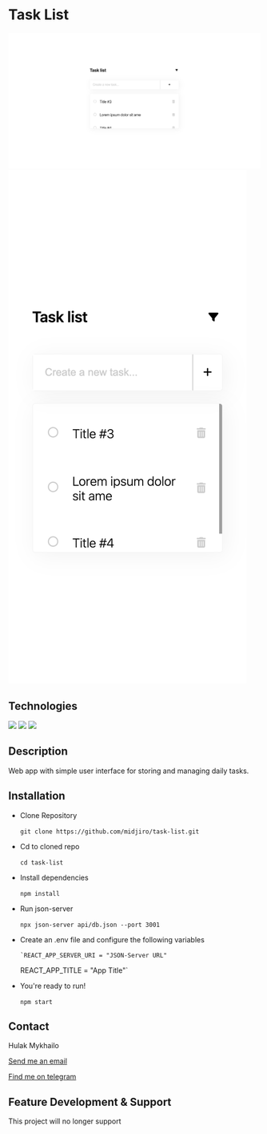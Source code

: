# Task List

![](./screenshots/desktop.png)
![](./screenshots/mobile.png)

## Technologies

![](https://img.shields.io/badge/React-20232A?style=for-the-badge&logo=React&logoColor=61DAFB)
![](https://img.shields.io/badge/JSONServer-20232A?style=for-the-badge&logo=JSON&logoColor=fff)
![](https://img.shields.io/badge/FramerMotion-20232A?style=for-the-badge&logo=Framer&logoColor=0055FF)

## Description

Web app with simple user interface for storing and managing daily tasks.

## Installation

-   Clone Repository

    `git clone https://github.com/midjiro/task-list.git`

-   Cd to cloned repo

    `cd task-list`

-   Install dependencies

    `npm install`

-   Run json-server

    `npx json-server api/db.json --port 3001`

-   Create an .env file and configure the following variables

        `REACT_APP_SERVER_URI = "JSON-Server URL"

    REACT_APP_TITLE = "App Title"`

-   You're ready to run!

    `npm start`

## Contact

Hulak Mykhailo

[Send me an email](miha.gulak@gmail.com)

[Find me on telegram](https://t.me/@midjiro)

## Feature Development & Support

This project will no longer support
